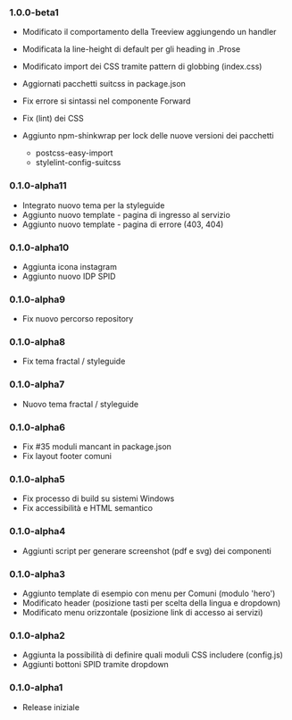 ### 1.0.0-beta1

* Modificato il comportamento della Treeview aggiungendo un handler
* Modificata la line-height di default per gli heading in .Prose
* Modificato import dei CSS tramite pattern di globbing (index.css)
* Aggiornati pacchetti suitcss in package.json
* Fix errore si sintassi nel componente Forward
* Fix (lint) dei CSS

* Aggiunto npm-shinkwrap per lock delle nuove versioni dei pacchetti
  - postcss-easy-import
  - stylelint-config-suitcss

### 0.1.0-alpha11

* Integrato nuovo tema per la styleguide
* Aggiunto nuovo template - pagina di ingresso al servizio
* Aggiunto nuovo template - pagina di errore (403, 404)

### 0.1.0-alpha10

* Aggiunta icona instagram
* Aggiunto nuovo IDP SPID

### 0.1.0-alpha9

* Fix nuovo percorso repository

### 0.1.0-alpha8

* Fix tema fractal / styleguide

### 0.1.0-alpha7

* Nuovo tema fractal / styleguide

### 0.1.0-alpha6

* Fix #35 moduli mancant in package.json
* Fix layout footer comuni

### 0.1.0-alpha5

* Fix processo di build su sistemi Windows
* Fix accessibilità e HTML semantico

### 0.1.0-alpha4

* Aggiunti script per generare screenshot (pdf e svg) dei componenti

### 0.1.0-alpha3

* Aggiunto template di esempio con menu per Comuni (modulo 'hero')
* Modificato header (posizione tasti per scelta della lingua e dropdown)
* Modificato menu orizzontale (posizione link di accesso ai servizi)

### 0.1.0-alpha2

* Aggiunta la possibilità di definire quali moduli CSS includere (config.js)
* Aggiunti bottoni SPID tramite dropdown

### 0.1.0-alpha1

* Release iniziale
